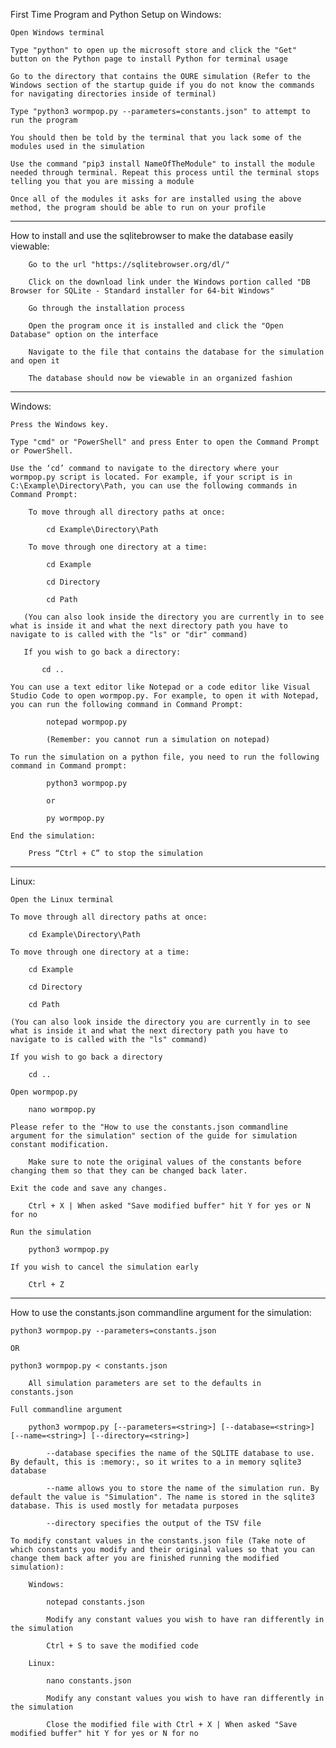 First Time Program and Python Setup on Windows:

    Open Windows terminal

    Type "python" to open up the microsoft store and click the "Get" button on the Python page to install Python for terminal usage

    Go to the directory that contains the OURE simulation (Refer to the Windows section of the startup guide if you do not know the commands for navigating directories inside of terminal)

    Type "python3 wormpop.py --parameters=constants.json" to attempt to run the program

    You should then be told by the terminal that you lack some of the modules used in the simulation

    Use the command "pip3 install NameOfTheModule" to install the module needed through terminal. Repeat this process until the terminal stops telling you that you are missing a module

    Once all of the modules it asks for are installed using the above method, the program should be able to run on your profile

-------------------------------------------------------------------------------------------------------
How to install and use the sqlitebrowser to make the database easily viewable:

        Go to the url "https://sqlitebrowser.org/dl/"

        Click on the download link under the Windows portion called "DB Browser for SQLite - Standard installer for 64-bit Windows"

        Go through the installation process

        Open the program once it is installed and click the "Open Database" option on the interface

        Navigate to the file that contains the database for the simulation and open it

        The database should now be viewable in an organized fashion

-------------------------------------------------------------------------------------------------------
Windows:

    Press the Windows key.

    Type "cmd" or "PowerShell" and press Enter to open the Command Prompt or PowerShell.

    Use the ‘cd’ command to navigate to the directory where your wormpop.py script is located. For example, if your script is in C:\Example\Directory\Path, you can use the following commands in Command Prompt:

        To move through all directory paths at once:

            cd Example\Directory\Path

        To move through one directory at a time:

            cd Example

            cd Directory

            cd Path

       (You can also look inside the directory you are currently in to see what is inside it and what the next directory path you have to navigate to is called with the "ls" or "dir" command)

       If you wish to go back a directory:

           cd ..

    You can use a text editor like Notepad or a code editor like Visual Studio Code to open wormpop.py. For example, to open it with Notepad, you can run the following command in Command Prompt:

            notepad wormpop.py  

            (Remember: you cannot run a simulation on notepad)

    To run the simulation on a python file, you need to run the following command in Command prompt:

            python3 wormpop.py 

            or

            py wormpop.py

    End the simulation:

        Press “Ctrl + C” to stop the simulation

----------------------------------------------------------------------------------------------------------
Linux:

    Open the Linux terminal

    To move through all directory paths at once: 

        cd Example\Directory\Path

    To move through one directory at a time:

        cd Example

        cd Directory

        cd Path

    (You can also look inside the directory you are currently in to see what is inside it and what the next directory path you have to navigate to is called with the "ls" command)

    If you wish to go back a directory

        cd ..

    Open wormpop.py

        nano wormpop.py

    Please refer to the "How to use the constants.json commandline argument for the simulation" section of the guide for simulation constant modification.

        Make sure to note the original values of the constants before changing them so that they can be changed back later.

    Exit the code and save any changes.

        Ctrl + X | When asked "Save modified buffer" hit Y for yes or N for no

    Run the simulation

        python3 wormpop.py

    If you wish to cancel the simulation early

        Ctrl + Z
---------------------------------------------------------------------------------------------------------
How to use the constants.json commandline argument for the simulation:

    python3 wormpop.py --parameters=constants.json

    OR

    python3 wormpop.py < constants.json

        All simulation parameters are set to the defaults in constants.json

    Full commandline argument

        python3 wormpop.py [--parameters=<string>] [--database=<string>] [--name=<string>] [--directory=<string>]

            --database specifies the name of the SQLITE database to use. By default, this is :memory:, so it writes to a in memory sqlite3 database

            --name allows you to store the name of the simulation run. By default the value is "Simulation". The name is stored in the sqlite3 database. This is used mostly for metadata purposes

            --directory specifies the output of the TSV file

    To modify constant values in the constants.json file (Take note of which constants you modify and their original values so that you can change them back after you are finished running the modified simulation):

        Windows:

            notepad constants.json

            Modify any constant values you wish to have ran differently in the simulation

            Ctrl + S to save the modified code

        Linux:

            nano constants.json

            Modify any constant values you wish to have ran differently in the simulation

            Close the modified file with Ctrl + X | When asked "Save modified buffer" hit Y for yes or N for no
